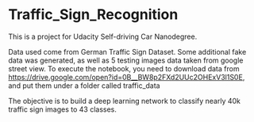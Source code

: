 # Traffic_Sign_Recognition
This is a project for Udacity Self-driving Car Nanodegree. 

Data used come from German Traffic Sign Dataset. Some additional fake data was generated, as well as 5 testing images data taken from google street view. To execute the notebook, you need to download data from https://drive.google.com/open?id=0B__BW8p2FXd2UUc2OHExV3l1S0E, and put them under a folder called traffic_data 

The objective is to build a deep learning network to classify nearly 40k traffic sign images to 43 classes.


